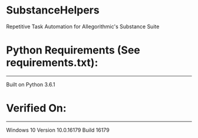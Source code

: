 # SubstanceHelpers
Repetitive Task Automation for Allegorithmic's Substance Suite

# Python Requirements (See requirements.txt):
----
Built on Python 3.6.1

# Verified On:
---
Windows 10 Version 10.0.16179 Build 16179